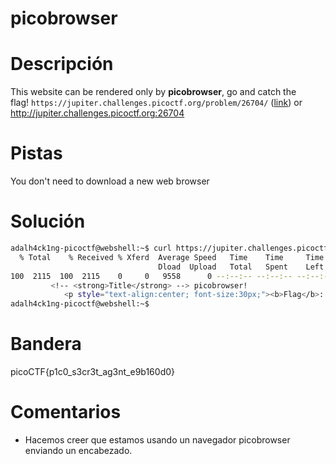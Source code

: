 # picobrowser

# Descripción
This website can be rendered only by **picobrowser**, go and catch the flag! `https://jupiter.challenges.picoctf.org/problem/26704/` ([link](https://jupiter.challenges.picoctf.org/problem/26704/)) or http://jupiter.challenges.picoctf.org:26704
# Pistas
You don't need to download a new web browser
# Solución

```bash
adalh4ck1ng-picoctf@webshell:~$ curl https://jupiter.challenges.picoctf.org/problem/26704/flag -H "User-Agent: picobrowser" | grep pico
  % Total    % Received % Xferd  Average Speed   Time    Time     Time  Current
                                 Dload  Upload   Total   Spent    Left  Speed
100  2115  100  2115    0     0   9558      0 --:--:-- --:--:-- --:--:--  9570
         <!-- <strong>Title</strong> --> picobrowser!
            <p style="text-align:center; font-size:30px;"><b>Flag</b>: <code>picoCTF{p1c0_s3cr3t_ag3nt_e9b160d0}</code></p>
adalh4ck1ng-picoctf@webshell:~$ 
```

# Bandera
picoCTF{p1c0_s3cr3t_ag3nt_e9b160d0}

# Comentarios 

- Hacemos creer que estamos usando un navegador picobrowser enviando un encabezado.